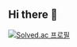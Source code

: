## Hi there 👋
[![Solved.ac
프로필](http://mazassumnida.wtf/api/v2/generate_badge?boj=sss1123634)](https://solved.ac/sss1123634)
